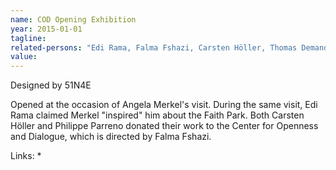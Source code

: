 ```yaml
---
name: COD Opening Exhibition
year: 2015-01-01
tagline:
related-persons: "Edi Rama, Falma Fshazi, Carsten Höller, Thomas Demand, Philippe Parreno, Anri Sala, Edit Pulaj"
value:
---
```

Designed by 51N4E

Opened at the occasion of Angela Merkel's visit. During the same visit, Edi Rama claimed Merkel "inspired" him about the Faith Park.
Both Carsten Höller and Philippe Parreno donated their work to the Center for Openness and Dialogue, which is directed by Falma Fshazi.

Links:
*
